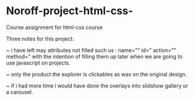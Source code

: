# Noroff-project-html-css-
Course assignment for html-css course

Three notes for this project:

~ i have left may attributes not filled such us : name=""  id="  action=""  method=" with the intention of filling them up later when we are going to use javascript on projects.

~ only the product the explorer is clickables as was on the original design.

~ if i had more time i would have done the overlays into slidshow gallery or a carousel.
